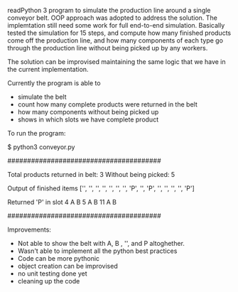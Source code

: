 readPython 3 program to simulate the production line around a single conveyor belt. OOP approach was adopted to
address the solution. The implemtation still need some work for full end-to-end simulation. 
Basically tested the simulation for 15 steps, and compute how many finished 
products come off the production line, and how many components of each 
type go through the production line without being picked up by any workers.

The solution can be improvised maintaining the same logic that we have in the current implementation. 

Currently the program is able to
- simulate the belt 
- count how many complete products were returned in the belt  
- how many components without being picked up 
- shows in which slots we have complete product

To run the program: 

$ python3 conveyor.py 

#######################################

Total products returned in belt:  3
Without being picked:  5

Output of finished items
['', '', '', '', '', '', '', 'P', '', 'P', '', '', '', '', 'P']

Returned 'P' in slot
4 A B
5 A B
11 A B

#######################################

Improvements: 

- Not able to show the belt with A, B , '', and P altoghether.
- Wasn't able to implement all the python best practices
- Code can be more pythonic
- object creation can be improvised  
- no unit testing done yet
- cleaning up the code

